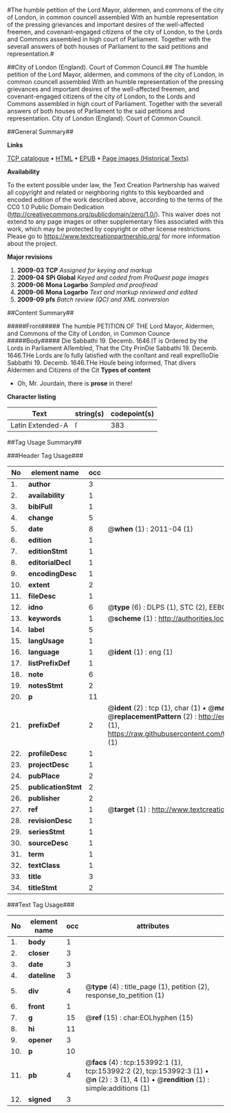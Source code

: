 #The humble petition of the Lord Mayor, aldermen, and commons of the city of London, in common councell assembled With an humble representation of the pressing grievances and important desires of the well-affected freemen, and covenant-engaged citizens of the city of London, to the Lords and Commons assembled in high court of Parliament. Together with the severall answers of both houses of Parliament to the said petitions and representation.#

##City of London (England). Court of Common Council.##
The humble petition of the Lord Mayor, aldermen, and commons of the city of London, in common councell assembled With an humble representation of the pressing grievances and important desires of the well-affected freemen, and covenant-engaged citizens of the city of London, to the Lords and Commons assembled in high court of Parliament. Together with the severall answers of both houses of Parliament to the said petitions and representation.
City of London (England). Court of Common Council.

##General Summary##

**Links**

[TCP catalogue](http://www.ota.ox.ac.uk/tcp/)  • 
[HTML](http://tei.it.ox.ac.uk/tcp/Texts-HTML/free/A86/A86808.html)  • 
[EPUB](http://tei.it.ox.ac.uk/tcp/Texts-EPUB/free/A86/A86808.epub) • 
[Page images (Historical Texts)](https://historicaltexts.jisc.ac.uk/eebo-99896252e)

**Availability**

To the extent possible under law, the Text Creation Partnership has waived all copyright and related or neighboring rights to this keyboarded and encoded edition of the work described above, according to the terms of the CC0 1.0 Public Domain Dedication (http://creativecommons.org/publicdomain/zero/1.0/). This waiver does not extend to any page images or other supplementary files associated with this work, which may be protected by copyright or other license restrictions. Please go to https://www.textcreationpartnership.org/ for more information about the project.

**Major revisions**

1. __2009-03__ __TCP__ *Assigned for keying and markup*
1. __2009-04__ __SPi Global__ *Keyed and coded from ProQuest page images*
1. __2009-06__ __Mona Logarbo__ *Sampled and proofread*
1. __2009-06__ __Mona Logarbo__ *Text and markup reviewed and edited*
1. __2009-09__ __pfs__ *Batch review (QC) and XML conversion*

##Content Summary##

#####Front#####
The humble PETITION OF THE Lord Mayor, Aldermen, and Commons of the City of London, in Common Counce
#####Body#####
Die Sabbathi 19. Decemb. 1646.IT is Ordered by the Lords in Parliament Aſſembled, That the City PrinDie Sabbathi 19. Decemb. 1646.THe Lords are ſo fully ſatisfied with the conſtant and reall expreſſioDie Sabbathi 19. Decemb. 1646.THe Houſe being informed, That divers Aldermen and Citizens of the Cit
**Types of content**

  * Oh, Mr. Jourdain, there is **prose** in there!

**Character listing**


|Text|string(s)|codepoint(s)|
|---|---|---|
|Latin Extended-A|ſ|383|

##Tag Usage Summary##

###Header Tag Usage###

|No|element name|occ|attributes|
|---|---|---|---|
|1.|__author__|3||
|2.|__availability__|1||
|3.|__biblFull__|1||
|4.|__change__|5||
|5.|__date__|8| @__when__ (1) : 2011-04 (1)|
|6.|__edition__|1||
|7.|__editionStmt__|1||
|8.|__editorialDecl__|1||
|9.|__encodingDesc__|1||
|10.|__extent__|2||
|11.|__fileDesc__|1||
|12.|__idno__|6| @__type__ (6) : DLPS (1), STC (2), EEBO-CITATION (1), PROQUEST (1), VID (1)|
|13.|__keywords__|1| @__scheme__ (1) : http://authorities.loc.gov/ (1)|
|14.|__label__|5||
|15.|__langUsage__|1||
|16.|__language__|1| @__ident__ (1) : eng (1)|
|17.|__listPrefixDef__|1||
|18.|__note__|6||
|19.|__notesStmt__|2||
|20.|__p__|11||
|21.|__prefixDef__|2| @__ident__ (2) : tcp (1), char (1)  •  @__matchPattern__ (2) : ([0-9\-]+):([0-9IVX]+) (1), (.+) (1)  •  @__replacementPattern__ (2) : http://eebo.chadwyck.com/downloadtiff?vid=$1&page=$2 (1), https://raw.githubusercontent.com/textcreationpartnership/Texts/master/tcpchars.xml#$1 (1)|
|22.|__profileDesc__|1||
|23.|__projectDesc__|1||
|24.|__pubPlace__|2||
|25.|__publicationStmt__|2||
|26.|__publisher__|2||
|27.|__ref__|1| @__target__ (1) : http://www.textcreationpartnership.org/docs/. (1)|
|28.|__revisionDesc__|1||
|29.|__seriesStmt__|1||
|30.|__sourceDesc__|1||
|31.|__term__|1||
|32.|__textClass__|1||
|33.|__title__|3||
|34.|__titleStmt__|2||


###Text Tag Usage###

|No|element name|occ|attributes|
|---|---|---|---|
|1.|__body__|1||
|2.|__closer__|3||
|3.|__date__|3||
|4.|__dateline__|3||
|5.|__div__|4| @__type__ (4) : title_page (1), petition (2), response_to_petition (1)|
|6.|__front__|1||
|7.|__g__|15| @__ref__ (15) : char:EOLhyphen (15)|
|8.|__hi__|11||
|9.|__opener__|3||
|10.|__p__|10||
|11.|__pb__|4| @__facs__ (4) : tcp:153992:1 (1), tcp:153992:2 (2), tcp:153992:3 (1)  •  @__n__ (2) : 3 (1), 4 (1)  •  @__rendition__ (1) : simple:additions (1)|
|12.|__signed__|3||
